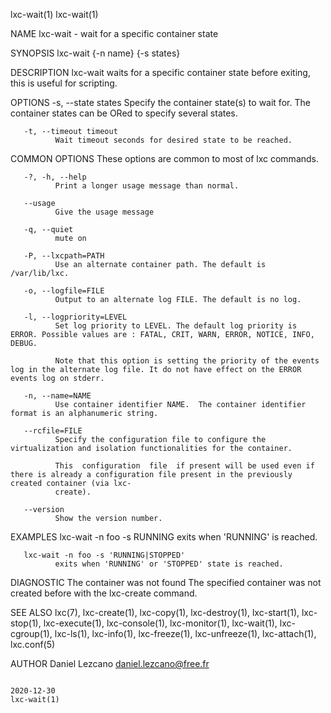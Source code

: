 lxc-wait(1)                                                                                                                                              lxc-wait(1)

NAME
       lxc-wait - wait for a specific container state

SYNOPSIS
       lxc-wait {-n name} {-s states}

DESCRIPTION
       lxc-wait waits for a specific container state before exiting, this is useful for scripting.

OPTIONS
       -s, --state states
              Specify the container state(s) to wait for. The container states can be ORed to specify several states.

       -t, --timeout timeout
              Wait timeout seconds for desired state to be reached.

COMMON OPTIONS
       These options are common to most of lxc commands.

       -?, -h, --help
              Print a longer usage message than normal.

       --usage
              Give the usage message

       -q, --quiet
              mute on

       -P, --lxcpath=PATH
              Use an alternate container path. The default is /var/lib/lxc.

       -o, --logfile=FILE
              Output to an alternate log FILE. The default is no log.

       -l, --logpriority=LEVEL
              Set log priority to LEVEL. The default log priority is ERROR. Possible values are : FATAL, CRIT, WARN, ERROR, NOTICE, INFO, DEBUG.

              Note that this option is setting the priority of the events log in the alternate log file. It do not have effect on the ERROR events log on stderr.

       -n, --name=NAME
              Use container identifier NAME.  The container identifier format is an alphanumeric string.

       --rcfile=FILE
              Specify the configuration file to configure the virtualization and isolation functionalities for the container.

              This  configuration  file  if present will be used even if there is already a configuration file present in the previously created container (via lxc-
              create).

       --version
              Show the version number.

EXAMPLES
       lxc-wait -n foo -s RUNNING
              exits when 'RUNNING' is reached.

       lxc-wait -n foo -s 'RUNNING|STOPPED'
              exits when 'RUNNING' or 'STOPPED' state is reached.

DIAGNOSTIC
       The container was not found
              The specified container was not created before with the lxc-create command.

SEE ALSO
       lxc(7), lxc-create(1), lxc-copy(1), lxc-destroy(1), lxc-start(1), lxc-stop(1), lxc-execute(1), lxc-console(1),  lxc-monitor(1),  lxc-wait(1),  lxc-cgroup(1),
       lxc-ls(1), lxc-info(1), lxc-freeze(1), lxc-unfreeze(1), lxc-attach(1), lxc.conf(5)

AUTHOR
       Daniel Lezcano <daniel.lezcano@free.fr>

                                                                             2020-12-30                                                                  lxc-wait(1)
